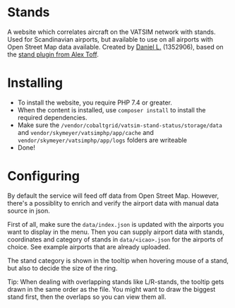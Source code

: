 # Stands
A website which correlates aircraft on the VATSIM network with stands. Used for Scandinavian airports, but available to use on all airports with Open Street Map data available.
Created by [Daniel L.](https://github.com/blt950) (1352906), based on the [stand plugin from Alex Toff](https://github.com/atoff/vatsim-stand-status).

# Installing
- To install the website, you require PHP 7.4 or greater.
- When the content is installed, use `composer install` to install the required dependencies.
- Make sure the `/vendor/cobaltgrid/vatsim-stand-status/storage/data` and `vendor/skymeyer/vatsimphp/app/cache` and `vendor/skymeyer/vatsimphp/app/logs` folders are writeable
- Done!

# Configuring
By default the service will feed off data from Open Street Map. However, there's a possiblity to enrich and verify the airport data with manual data source in json.

First of all, make sure the `data/index.json` is updated with the airports you want to display in the menu.
Then you can supply airport data with stands, coordinates and category of stands in `data/<icao>.json` for the airports of choice. See example airports that are already uploaded.

The stand category is shown in the tooltip when hovering mouse of a stand, but also to decide the size of the ring.

Tip: When dealing with overlapping stands like L/R-stands, the tooltip gets drawn in the same order as the file. You might want to draw the biggest stand first, then the overlaps so you can view them all.